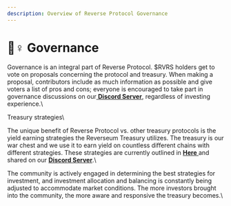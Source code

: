 ```yaml
---
description: Overview of Reverse Protocol Governance
---
```


# 🙋♀ Governance

Governance is an integral part of Reverse Protocol. $RVRS holders get to vote on proposals concerning the protocol and treasury. When making a proposal, contributors include as much information as possible and give voters a list of pros and cons; everyone is encouraged to take part in governance discussions on our[ **Discord Server**](https://discord.gg/cM23h7ERUQ), regardless of investing experience.\


Treasury strategies\



The unique benefit of Reverse Protocol vs. other treasury protocols is the yield earning strategies the Reverseum Treasury utilizes. The treasury is our war chest and we use it to earn yield on countless different chains with different strategies. These strategies are currently outlined in [**Here** ](https://docs.google.com/spreadsheets/d/1fNsmVWqtPrtZr7z4i2n1ZgRNAEZdX3coPzMbZNPCZ34/edit#gid=563760963)and shared on our [**Discord Server**](https://discord.gg/cM23h7ERUQ).\


The community is actively engaged in determining the best strategies for investment, and investment allocation and balancing is constantly being adjusted to accommodate market conditions. The more investors brought into the community, the more aware and responsive the treasury becomes.\








